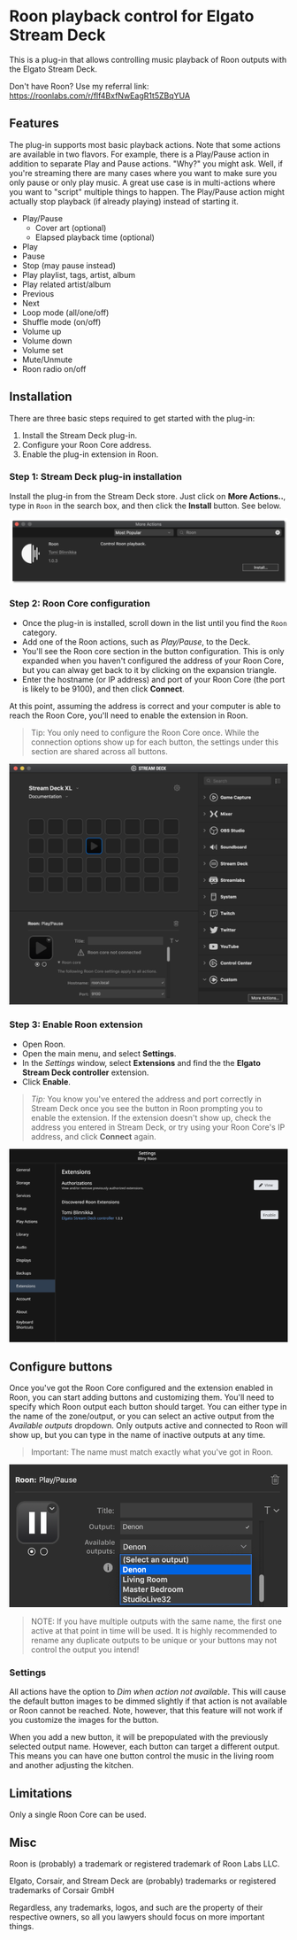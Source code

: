 # Roon playback control for Elgato Stream Deck
This is a plug-in that allows controlling music playback of Roon outputs with the Elgato Stream Deck.

Don't have Roon? Use my referral link: https://roonlabs.com/r/flf4BxfNwEagR1t5ZBqYUA

## Features
The plug-in supports most basic playback actions. Note that some actions are available in two flavors. For example, there is a Play/Pause action in addition to separate Play and Pause actions. "Why?" you might ask. Well, if you're streaming there are many cases where you want to make sure you only pause or only play music. A great use case is in multi-actions where you want to "script" multiple things to happen. The Play/Pause action might actually stop playback (if already playing) instead of starting it.

- Play/Pause
  - Cover art (optional)
  - Elapsed playback time (optional)
- Play
- Pause
- Stop (may pause instead)
- Play playlist, tags, artist, album
- Play related artist/album
- Previous
- Next
- Loop mode (all/one/off)
- Shuffle mode (on/off)
- Volume up
- Volume down
- Volume set
- Mute/Unmute
- Roon radio on/off

## Installation
There are three basic steps required to get started with the plug-in:
1. Install the Stream Deck plug-in.
2. Configure your Roon Core address.
3. Enable the plug-in extension in Roon.

### Step 1: Stream Deck plug-in installation
Install the plug-in from the Stream Deck store. Just click on **More Actions..**, type in `Roon` in the search box, and then click the **Install** button. See below.

![Search and install](images/search-install.png)

### Step 2: Roon Core configuration
- Once the plug-in is installed, scroll down in the list until you find the `Roon` category.
- Add one of the Roon actions, such as _Play/Pause_, to the Deck.
- You'll see the Roon core section in the button configuration. This is only expanded when you haven't configured the address of your Roon Core, but you can alway get back to it by clicking on the expansion triangle.
- Enter the hostname (or IP address) and port of your Roon Core (the port is likely to be 9100), and then click **Connect**.

At this point, assuming the address is correct and your computer is able to reach the Roon Core, you'll need to enable the extension in Roon.

> Tip: You only need to configure the Roon Core once. While the connection options show up for each button, the settings under this section are shared across all buttons.

![Configure Roon Core](images/configure-roon-core.png)

### Step 3: Enable Roon extension
- Open Roon.
- Open the main menu, and select **Settings**.
- In the _Settings_ window, select **Extensions** and find the the **Elgato Stream Deck controller** extension.
- Click **Enable**.

> _Tip:_ You know you've entered the address and port correctly in Stream Deck once you see the button in Roon prompting you to enable the extension. If the extension doesn't show up, check the address you entered in Stream Deck, or try using your Roon Core's IP address, and click **Connect** again.

![Enable Roon extension](images/enable-roon-extension.png)

## Configure buttons
Once you've got the Roon Core configured and the extension enabled in Roon, you can start adding buttons and customizing them. You'll need to specify which Roon output each button should target. You can either type in the name of the zone/output, or you can select an active output from the _Available outputs_ dropdown. Only outputs active and connected to Roon will show up, but you can type in the name of inactive outputs at any time.

> Important: The name must match exactly what you've got in Roon.

![Output selection](images/output-selection.png)

> NOTE: If you have multiple outputs with the same name, the first one active at that point in time will be used. It is highly recommended to rename any duplicate outputs to be unique or your buttons may not control the output you intend!

### Settings
All actions have the option to _Dim when action not available_. This will cause the default button images to be dimmed slightly if that action is not available or Roon cannot be reached. Note, however, that this feature will not work if you customize the images for the button.

When you add a new button, it will be prepopulated with the previously selected output name. However, each button can target a different output. This means you can have one button control the music in the living room and another adjusting the kitchen.

## Limitations
Only a single Roon Core can be used.

## Misc
Roon is (probably) a trademark or registered trademark of Roon Labs LLC.

Elgato, Corsair, and Stream Deck are (probably) trademarks or registered trademarks of Corsair GmbH

Regardless, any trademarks, logos, and such are the property of their respective owners, so all you lawyers should focus on more important things.

